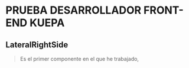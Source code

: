 # PRUEBA DESARROLLADOR FRONT-END KUEPA

## LateralRightSide
> Es el primer componente en el que he trabajado, 